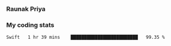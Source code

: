 ### Raunak Priya

### My coding stats

<!--START_SECTION:waka-->
```text
Swift   1 hr 39 mins    █████████████████████████   99.35 % 
```
<!--END_SECTION:waka-->
